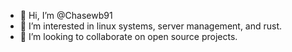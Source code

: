 - 👋 Hi, I’m @Chasewb91
- 👀 I’m interested in linux systems, server management, and rust. 
- 💞️ I’m looking to collaborate on open source projects.



